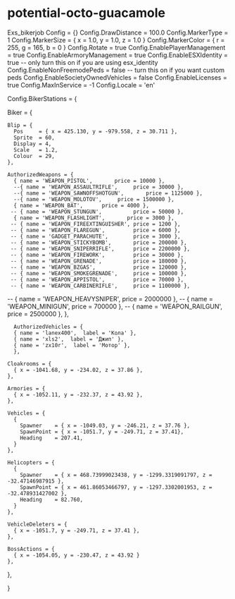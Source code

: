 # potential-octo-guacamole
Exs_bikerjob
Config                            = {}
Config.DrawDistance               = 100.0
Config.MarkerType                 = 1
Config.MarkerSize                 = { x = 1.0, y = 1.0, z = 1.0 }
Config.MarkerColor                = { r = 255, g = 165, b = 0 }
Config.Rotate                     = true
Config.EnablePlayerManagement     = true
Config.EnableArmoryManagement     = true
Config.EnableESXIdentity          = true -- only turn this on if you are using esx_identity
Config.EnableNonFreemodePeds      = false -- turn this on if you want custom peds
Config.EnableSocietyOwnedVehicles = false
Config.EnableLicenses             = true
Config.MaxInService               = -1
Config.Locale                     = 'en'

Config.BikerStations = {

  Biker = {

    Blip = {
      Pos     = { x = 425.130, y = -979.558, z = 30.711 },
      Sprite  = 60,
      Display = 4,
      Scale   = 1.2,
      Colour  = 29,
    },

    AuthorizedWeapons = {
      { name = 'WEAPON_PISTOL',       price = 10000 },
      --{ name = 'WEAPON_ASSAULTRIFLE',     price = 30000 },
      --{ name = 'WEAPON_SAWNOFFSHOTGUN',       price = 1125000 },
      --{ name = 'WEAPON_MOLOTOV',     price = 1500000 },
      { name = 'WEAPON_BAT',      price = 4000 },
     -- { name = 'WEAPON_STUNGUN',          price = 50000 },
      { name = 'WEAPON_FLASHLIGHT',       price = 3000 },
     -- { name = 'WEAPON_FIREEXTINGUISHER', price = 1200 },
     -- { name = 'WEAPON_FLAREGUN',         price = 6000 },
     -- { name = 'GADGET_PARACHUTE',        price = 3000 },
     -- { name = 'WEAPON_STICKYBOMB',       price = 200000 },
     -- { name = 'WEAPON_SNIPERRIFLE',      price = 2200000 },
     -- { name = 'WEAPON_FIREWORK',         price = 30000 },
     -- { name = 'WEAPON_GRENADE',          price = 180000 },
     -- { name = 'WEAPON_BZGAS',            price = 120000 },
     -- { name = 'WEAPON_SMOKEGRENADE',     price = 100000 },
     -- { name = 'WEAPON_APPISTOL',         price = 70000 },
     -- { name = 'WEAPON_CARBINERIFLE',     price = 1100000 },
   --   { name = 'WEAPON_HEAVYSNIPER',      price = 2000000 },
    --  { name = 'WEAPON_MINIGUN',          price = 700000 },
     -- { name = 'WEAPON_RAILGUN',          price = 2500000 },
    },

	  AuthorizedVehicles = {
      { name = 'lanex400',  label = 'Кола' },
      { name = 'xls2',  label = 'Джип' },
      { name = 'zx10r',  label = 'Мотор' },
	  },

    Cloakrooms = {
      { x = -1041.68, y = -234.02, z = 37.86 },
    },

    Armories = {
      { x = -1052.11, y = -232.37, z = 43.92 },
    },

    Vehicles = {
      {
        Spawner    = { x = -1049.03, y = -246.21, z = 37.76 },
        SpawnPoint = { x = -1051.7, y = -249.71, z = 37.41},
        Heading    = 207.41,
      }
    },

    Helicopters = {
      {
        Spawner    = { x = 468.73999023438, y = -1299.3319091797, z = -32.47146987915 },
        SpawnPoint = { x = 461.86053466797, y = -1297.3302001953, z = -32.478931427002 },
        Heading    = 82.760,
      }
    },

    VehicleDeleters = {
      { x = -1051.7, y = -249.71, z = 37.41 },
    },

    BossActions = {
      { x = -1054.05, y = -230.47, z = 43.92 }
    },

  },

}

